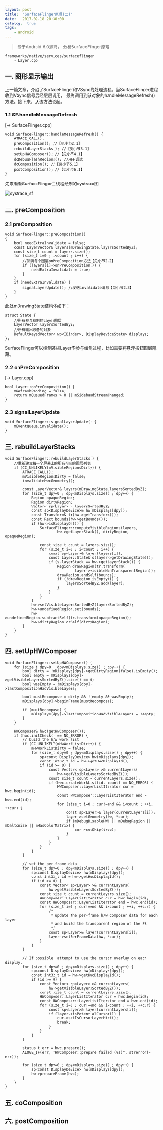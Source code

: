 ```yaml
---
layout: post
title:  "SurfaceFlinger原理(二)"
date:   2017-02-18 20:30:00
catalog:  true
tags:
    - android
---
```


> 基于Android 6.0源码， 分析SurfaceFlinger原理

    frameworks/native/services/surfaceflinger
        - Layer.cpp

## 一. 图形显示输出

上一篇文章，介绍了SurfaceFlinger和VSync的处理流程。当SurfaceFlinger进程收到VSync信号后经层层调用，
最终调用到该对象的handleMessageRefresh()方法。接下来，从该方法说起。


### 1.1 SF.handleMessageRefresh
[-> SurfaceFlinger.cpp]

    void SurfaceFlinger::handleMessageRefresh() {
        ATRACE_CALL();
        preComposition(); //【见小节2.1】
        rebuildLayerStacks(); //【见小节3.1】
        setUpHWComposer(); //【见小节4.1】
        doDebugFlashRegions(); //用于调试
        doComposition(); //【见小节5.1】
        postComposition(); //【见小节6.1】
    }

先来看看SurfaceFlinger主线程绘制的systrace图

![systrace_sf](/images/surfaceFlinger/systrace_sf.png)

## 二. preComposition

### 2.1 preComposition

    void SurfaceFlinger::preComposition()
    {
        bool needExtraInvalidate = false;
        const LayerVector& layers(mDrawingState.layersSortedByZ);
        const size_t count = layers.size();
        for (size_t i=0 ; i<count ; i++) {
            //回调每个图层onPreComposition方法【见小节2.2】
            if (layers[i]->onPreComposition()) {
                needExtraInvalidate = true;
            }
        }
        if (needExtraInvalidate) {
            signalLayerUpdate(); //发送invalidate消息【见小节2.3】
        }
    }
    
此处mDrawingState结构体如下：

    struct State {
        //所有参与绘制的Layer图层
        LayerVector layersSortedByZ; 
        //所有输出设备的对象
        DefaultKeyedVector< wp<IBinder>, DisplayDeviceState> displays;
    };

SurfaceFlinger可以控制某些Layer不参与绘制过程，比如需要将悬浮按钮图层隐藏。

### 2.2 onPreComposition
[-> Layer.cpp]

    bool Layer::onPreComposition() {
        mRefreshPending = false;
        return mQueuedFrames > 0 || mSidebandStreamChanged;
    }

### 2.3 signalLayerUpdate

    void SurfaceFlinger::signalLayerUpdate() {
        mEventQueue.invalidate();
    }

## 三. rebuildLayerStacks

    void SurfaceFlinger::rebuildLayerStacks() {
        //重新建立每一个屏幕上的所有可见的图层列表
        if (CC_UNLIKELY(mVisibleRegionsDirty)) {
            ATRACE_CALL();
            mVisibleRegionsDirty = false;
            invalidateHwcGeometry();

            const LayerVector& layers(mDrawingState.layersSortedByZ);
            for (size_t dpy=0 ; dpy<mDisplays.size() ; dpy++) {
                Region opaqueRegion;
                Region dirtyRegion;
                Vector< sp<Layer> > layersSortedByZ;
                const sp<DisplayDevice>& hw(mDisplays[dpy]);
                const Transform& tr(hw->getTransform());
                const Rect bounds(hw->getBounds());
                if (hw->isDisplayOn()) {
                    SurfaceFlinger::computeVisibleRegions(layers,
                            hw->getLayerStack(), dirtyRegion, opaqueRegion);

                    const size_t count = layers.size();
                    for (size_t i=0 ; i<count ; i++) {
                        const sp<Layer>& layer(layers[i]);
                        const Layer::State& s(layer->getDrawingState());
                        if (s.layerStack == hw->getLayerStack()) {
                            Region drawRegion(tr.transform(
                                    layer->visibleNonTransparentRegion));
                            drawRegion.andSelf(bounds);
                            if (!drawRegion.isEmpty()) {
                                layersSortedByZ.add(layer);
                            }
                        }
                    }
                }
                hw->setVisibleLayersSortedByZ(layersSortedByZ);
                hw->undefinedRegion.set(bounds);
                hw->undefinedRegion.subtractSelf(tr.transform(opaqueRegion));
                hw->dirtyRegion.orSelf(dirtyRegion);
            }
        }
    }
    
## 四. setUpHWComposer

    void SurfaceFlinger::setUpHWComposer() {
        for (size_t dpy=0 ; dpy<mDisplays.size() ; dpy++) {
            bool dirty = !mDisplays[dpy]->getDirtyRegion(false).isEmpty();
            bool empty = mDisplays[dpy]->getVisibleLayersSortedByZ().size() == 0;
            bool wasEmpty = !mDisplays[dpy]->lastCompositionHadVisibleLayers;

            bool mustRecompose = dirty && !(empty && wasEmpty);
            mDisplays[dpy]->beginFrame(mustRecompose);

            if (mustRecompose) {
                mDisplays[dpy]->lastCompositionHadVisibleLayers = !empty;
            }
        }

        HWComposer& hwc(getHwComposer());
        if (hwc.initCheck() == NO_ERROR) {
            // build the h/w work list
            if (CC_UNLIKELY(mHwWorkListDirty)) {
                mHwWorkListDirty = false;
                for (size_t dpy=0 ; dpy<mDisplays.size() ; dpy++) {
                    sp<const DisplayDevice> hw(mDisplays[dpy]);
                    const int32_t id = hw->getHwcDisplayId();
                    if (id >= 0) {
                        const Vector< sp<Layer> >& currentLayers(
                            hw->getVisibleLayersSortedByZ());
                        const size_t count = currentLayers.size();
                        if (hwc.createWorkList(id, count) == NO_ERROR) {
                            HWComposer::LayerListIterator cur = hwc.begin(id);
                            const HWComposer::LayerListIterator end = hwc.end(id);
                            for (size_t i=0 ; cur!=end && i<count ; ++i, ++cur) {
                                const sp<Layer>& layer(currentLayers[i]);
                                layer->setGeometry(hw, *cur);
                                if (mDebugDisableHWC || mDebugRegion || mDaltonize || mHasColorMatrix) {
                                    cur->setSkip(true);
                                }
                            }
                        }
                    }
                }
            }

            // set the per-frame data
            for (size_t dpy=0 ; dpy<mDisplays.size() ; dpy++) {
                sp<const DisplayDevice> hw(mDisplays[dpy]);
                const int32_t id = hw->getHwcDisplayId();
                if (id >= 0) {
                    const Vector< sp<Layer> >& currentLayers(
                        hw->getVisibleLayersSortedByZ());
                    const size_t count = currentLayers.size();
                    HWComposer::LayerListIterator cur = hwc.begin(id);
                    const HWComposer::LayerListIterator end = hwc.end(id);
                    for (size_t i=0 ; cur!=end && i<count ; ++i, ++cur) {
                        /*
                         * update the per-frame h/w composer data for each layer
                         * and build the transparent region of the FB
                         */
                        const sp<Layer>& layer(currentLayers[i]);
                        layer->setPerFrameData(hw, *cur);
                    }
                }
            }

            // If possible, attempt to use the cursor overlay on each display.
            for (size_t dpy=0 ; dpy<mDisplays.size() ; dpy++) {
                sp<const DisplayDevice> hw(mDisplays[dpy]);
                const int32_t id = hw->getHwcDisplayId();
                if (id >= 0) {
                    const Vector< sp<Layer> >& currentLayers(
                        hw->getVisibleLayersSortedByZ());
                    const size_t count = currentLayers.size();
                    HWComposer::LayerListIterator cur = hwc.begin(id);
                    const HWComposer::LayerListIterator end = hwc.end(id);
                    for (size_t i=0 ; cur!=end && i<count ; ++i, ++cur) {
                        const sp<Layer>& layer(currentLayers[i]);
                        if (layer->isPotentialCursor()) {
                            cur->setIsCursorLayerHint();
                            break;
                        }
                    }
                }
            }

            status_t err = hwc.prepare();
            ALOGE_IF(err, "HWComposer::prepare failed (%s)", strerror(-err));

            for (size_t dpy=0 ; dpy<mDisplays.size() ; dpy++) {
                sp<const DisplayDevice> hw(mDisplays[dpy]);
                hw->prepareFrame(hwc);
            }
        }
    }
## 五. doComposition
## 六. postComposition
